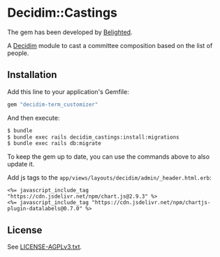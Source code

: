 # Decidim::Castings

The gem has been developed by [Belighted](https://www.belighted.com/).

A [Decidim](https://github.com/decidim/decidim) module to cast a committee composition based on the list of people.

## Installation

Add this line to your application's Gemfile:

```ruby
gem "decidim-term_customizer"
```

And then execute:

```bash
$ bundle
$ bundle exec rails decidim_castings:install:migrations
$ bundle exec rails db:migrate
```

To keep the gem up to date, you can use the commands above to also update it.

Add js tags to the `app/views/layouts/decidim/admin/_header.html.erb`:
```
<%= javascript_include_tag "https://cdn.jsdelivr.net/npm/chart.js@2.9.3" %>
<%= javascript_include_tag "https://cdn.jsdelivr.net/npm/chartjs-plugin-datalabels@0.7.0" %>
```

## License

See [LICENSE-AGPLv3.txt](LICENSE-AGPLv3.txt).

